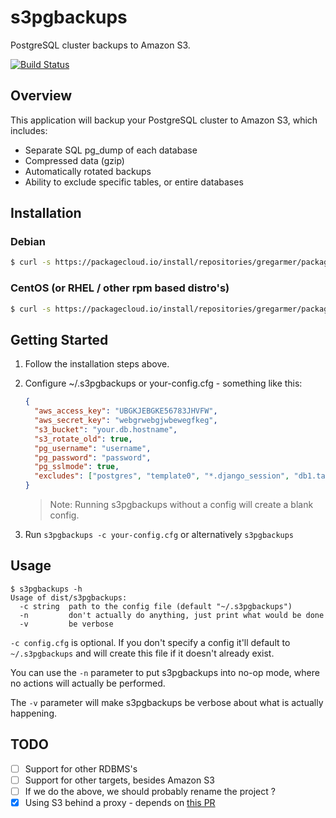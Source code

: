 # s3pgbackups

PostgreSQL cluster backups to Amazon S3.

[![Build Status](https://travis-ci.org/gregarmer/s3pgbackups.svg?branch=master)](https://travis-ci.org/gregarmer/s3pgbackups)

## Overview

This application will backup your PostgreSQL cluster to Amazon S3, which includes:

* Separate SQL pg_dump of each database
* Compressed data (gzip)
* Automatically rotated backups
* Ability to exclude specific tables, or entire databases

## Installation

### Debian

```bash
$ curl -s https://packagecloud.io/install/repositories/gregarmer/packages/script.deb.sh | sudo bash
```

### CentOS (or RHEL / other rpm based distro's)

```bash
$ curl -s https://packagecloud.io/install/repositories/gregarmer/packages/script.rpm.sh | sudo bash
```

## Getting Started

1. Follow the installation steps above.
2. Configure ~/.s3pgbackups or your-config.cfg - something like this:

    ```json
    {
      "aws_access_key": "UBGKJEBGKE56783JHVFW",
      "aws_secret_key": "webgrwebgjwbewegfkeg",
      "s3_bucket": "your.db.hostname",
      "s3_rotate_old": true,
      "pg_username": "username",
      "pg_password": "password",
      "pg_sslmode": true,
      "excludes": ["postgres", "template0", "*.django_session", "db1.table3"],
    }
    ```

    > Note: Running s3pgbackups without a config will create a blank config.
3. Run `s3pgbackups -c your-config.cfg` or alternatively `s3pgbackups`

## Usage

```
$ s3pgbackups -h
Usage of dist/s3pgbackups:
  -c string  path to the config file (default "~/.s3pgbackups")
  -n         don't actually do anything, just print what would be done
  -v         be verbose
```

`-c config.cfg` is optional. If you don't specify a config it'll default to
`~/.s3pgbackups` and will create this file if it doesn't already exist.

You can use the `-n` parameter to put s3pgbackups into no-op mode, where no
actions will actually be performed.

The `-v` parameter will make s3pgbackups be verbose about what is actually
happening.

## TODO

- [ ] Support for other RDBMS's
- [ ] Support for other targets, besides Amazon S3
- [ ] If we do the above, we should probably rename the project ?
- [x] Using S3 behind a proxy - depends on [this PR](https://github.com/goamz/goamz/pull/33/files#diff-7db3cb93944d57b2ffc803281c906018R1004)
